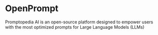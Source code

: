 # OpenPrompt
Promptopedia AI is an open-source platform designed to empower users with the most optimized prompts for Large Language Models (LLMs)
